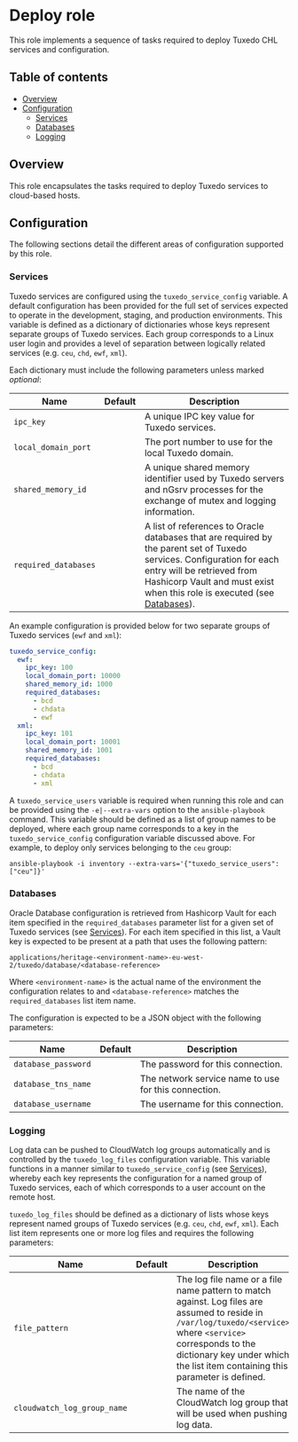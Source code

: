 # Deploy role

This role implements a sequence of tasks required to deploy Tuxedo CHL services and configuration.

## Table of contents

* [Overview][1]
* [Configuration][2]
    * [Services][3]
    * [Databases][4]
    * [Logging][5]

[1]: #overview
[2]: #configuration
[3]: #services
[4]: #databases
[5]: #logging

## Overview

This role encapsulates the tasks required to deploy Tuxedo services to cloud-based hosts.

## Configuration

The following sections detail the different areas of configuration supported by this role.

### Services

Tuxedo services are configured using the `tuxedo_service_config` variable. A default configuration has been provided for the full set of services expected to operate in the development, staging, and production environments. This variable is defined as a dictionary of dictionaries whose keys represent separate groups of Tuxedo services. Each group corresponds to a Linux user login and provides a level of separation between logically related services (e.g. `ceu`, `chd`, `ewf`, `xml`).

Each dictionary must include the following parameters unless marked _optional_:

| Name                    | Default | Description                                                                           |
|-------------------------|---------|---------------------------------------------------------------------------------------|
| `ipc_key`               |         | A unique IPC key value for Tuxedo services.                                           |
| `local_domain_port`     |         | The port number to use for the local Tuxedo domain.                                   |
| `shared_memory_id`      |         | A unique shared memory identifier used by Tuxedo servers and nGsrv processes for the exchange of mutex and logging information. |
| `required_databases`    |         | A list of references to Oracle databases that are required by the parent set of Tuxedo services. Configuration for each entry will be retrieved from Hashicorp Vault and must exist when this role is executed (see [Databases][4]). |

An example configuration is provided below for two separate groups of Tuxedo services (`ewf` and `xml`):

```yaml
tuxedo_service_config:
  ewf:
    ipc_key: 100
    local_domain_port: 10000
    shared_memory_id: 1000
    required_databases:
      - bcd
      - chdata
      - ewf
  xml:
    ipc_key: 101
    local_domain_port: 10001
    shared_memory_id: 1001
    required_databases:
      - bcd
      - chdata
      - xml
```

A `tuxedo_service_users` variable is required when running this role and can be provided using the `-e|--extra-vars` option to the `ansible-playbook` command. This variable should be defined as a list of group names to be deployed, where each group name corresponds to a key in the `tuxedo_service_config` configuration variable discussed above. For example, to deploy only services belonging to the `ceu` group:

```shell
ansible-playbook -i inventory --extra-vars='{"tuxedo_service_users": ["ceu"]}'
```

### Databases

Oracle Database configuration is retrieved from Hashicorp Vault for each item specified in the `required_databases` parameter list for a given set of Tuxedo services (see [Services][3]). For each item specified in this list, a Vault key is expected to be present at a path that uses the following pattern:

```
applications/heritage-<environment-name>-eu-west-2/tuxedo/database/<database-reference>
```

Where `<environment-name>` is the actual name of the environment the configuration relates to and `<database-reference>` matches the `required_databases` list item name.

The configuration is expected to be a JSON object with the following parameters:

| Name                    | Default | Description                                                                               |
|-------------------------|---------|-------------------------------------------------------------------------------------------|
| `database_password`     |         | The password for this connection.                                                         |
| `database_tns_name`     |         | The network service name to use for this connection.                                      |
| `database_username`     |         | The username for this connection.                                                         |

### Logging

Log data can be pushed to CloudWatch log groups automatically and is controlled by the `tuxedo_log_files` configuration variable. This variable functions in a manner similar to `tuxedo_service_config` (see [Services][3]), whereby each key represents the configuration for a named group of Tuxedo services, each of which corresponds to a user account on the remote host.

`tuxedo_log_files` should be defined as a dictionary of lists whose keys represent named groups of Tuxedo services (e.g. `ceu`, `chd`, `ewf`, `xml`). Each list item represents one or more log files and requires the following parameters:

| Name                        | Default | Description                                                                           |
|-----------------------------|---------|---------------------------------------------------------------------------------------|
| `file_pattern`              |         | The log file name or a file name pattern to match against. Log files are assumed to reside in `/var/log/tuxedo/<service>` where `<service>` corresponds to the dictionary key under which the list item containing this parameter is defined. |
| `cloudwatch_log_group_name` |         | The name of the CloudWatch log group that will be used when pushing log data.         |
